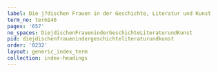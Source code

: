 ```yaml
---
label: Die j?dischen Frauen in der Geschichte, Literatur und Kunst
term_no: term146
pages: '657'
no_spaces: DiejdischenFraueninderGeschichteLiteraturundKunst
pid: diejdischenfrauenindergeschichteliteraturundkunst
order: '0232'
layout: generic_index_term
collection: index-headings
---
```


